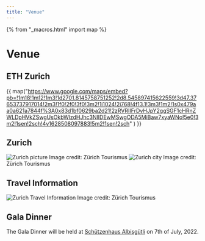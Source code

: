 ```yaml
---
title: "Venue"
---
```

{% from "_macros.html" import map %}

# Venue

## ETH Zurich


{{ map("https://www.google.com/maps/embed?pb=!1m18!1m12!1m3!1d2701.8145758751252!2d8.545897415622559!3d47.37653737917014!2m3!1f0!2f0!3f0!3m2!1i1024!2i768!4f13.1!3m3!1m2!1s0x479aa0a621a7844f%3A0x83d1bf0629ba2d21!2zRVRIIFrDvHJpY2ggSGF1cHRnZWLDpHVkZSwgUsOkbWlzdHJhc3NlIDEwMSwgODA5MiBaw7xyaWNo!5e0!3m2!1sen!2sch!4v1628508097883!5m2!1sen!2sch" ) }}
<!-- The keynotes and oral sessions will be presented in TBD

The poster sessions, industry exhibition TBD -->

## Zurich 

<img alt="Zurich picture" src="/images/zurich.jpg">
    <span class="credits">
        Image credit: Zürich Tourismus
    </span>

<img alt="Zurich city" src="/images/zurich_city.jpg">
    <span class="credits">
        Image credit: Zürich Tourismus
    </span>

## Travel Information

<img alt="Zurich Travel Information" src="/images/zurich_info.jpg">
    <span class="credits">
        Image credit: Zürich Tourismus
    </span>

## Gala Dinner

The Gala Dinner will be held at [Schützenhaus Albisgütli](https://g.page/Albisguetli?share) on 7th of July, 2022. 